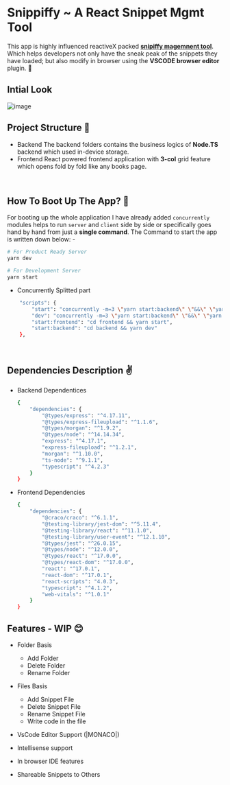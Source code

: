 # Snippiffy ~ A React Snippet Mgmt Tool

This app is highly influenced reactiveX packed [**snipiffy magemnent tool**](https://github.com/prvnbist/snippify/). Which helps developers not only have the sneak peak of the snippets they have loaded; but also modify in browser using the **VSCODE browser editor** plugin. 💖

## Intial Look
![image](https://user-images.githubusercontent.com/40270033/111206251-28e8fb00-85ee-11eb-863e-409d38896549.png)


## Project Structure 🙌

- Backend
  The backend folders contains the business logics of **Node.TS** backend which used in-device storage.
- Frontend
  React powered frontend application with **3-col** grid feature which opens fold by fold like any books page.

<br>

## How To Boot Up The App? 🦝

For booting up the whole application I have already added `concurrently` modules helps to run `server` and `client` side by side or specifically goes hand by hand from just a **single command**.
The Command to start the app is written down below: -

```bash
# For Product Ready Server
yarn dev

# For Development Server
yarn start
```

- Concurrently Splitted part

```bash
    "scripts": {
        "start": "concurrently -m=3 \"yarn start:backend\" \"&&\" \"yarn start:frontend\"",
        "dev": "concurrently -m=3 \"yarn start:backend\" \"&&\" \"yarn start:frontend\"",
        "start:frontend": "cd frontend && yarn start",
        "start:backend": "cd backend && yarn dev"
    },

```

<br>

## Dependencies Description ✌

- Backend Dependentices

  ```bash
  {
      "dependencies": {
          "@types/express": "^4.17.11",
          "@types/express-fileupload": "^1.1.6",
          "@types/morgan": "^1.9.2",
          "@types/node": "^14.14.34",
          "express": "^4.17.1",
          "express-fileupload": "^1.2.1",
          "morgan": "^1.10.0",
          "ts-node": "^9.1.1",
          "typescript": "^4.2.3"
      }
  }
  ```

- Frontend Dependencies
  ```bash
  {
      "dependencies": {
          "@craco/craco": "^6.1.1",
          "@testing-library/jest-dom": "^5.11.4",
          "@testing-library/react": "^11.1.0",
          "@testing-library/user-event": "^12.1.10",
          "@types/jest": "^26.0.15",
          "@types/node": "^12.0.0",
          "@types/react": "^17.0.0",
          "@types/react-dom": "^17.0.0",
          "react": "^17.0.1",
          "react-dom": "^17.0.1",
          "react-scripts": "4.0.3",
          "typescript": "^4.1.2",
          "web-vitals": "^1.0.1"
      }
  }
  ```

## Features - WIP 😊

- Folder Basis

  - Add Folder
  - Delete Folder
  - Rename Folder

- Files Basis

  - Add Snippet File
  - Delete Snippet File
  - Rename Snippet File
  - Write code in the file

- VsCode Editor Support (|MONACO|)
- Intellisense support
- In browser IDE features
- Shareable Snippets to Others
